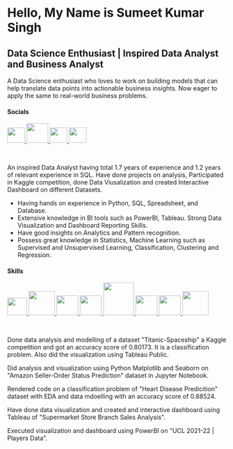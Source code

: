 # Hello, My Name is Sumeet Kumar Singh

## Data Science Enthusiast | Inspired Data Analyst and Business Analyst

A Data Science enthusiast who loves to work on building models that can help translate data points into actionable business insights. Now eager to apply the same to real-world business problems.

#### Socials

<!-- Linkedin -->
<a href="https://www.linkedin.com/in/sumeet024/">
   <img src="https://user-images.githubusercontent.com/41811254/185939044-bc02bcd2-cf42-4e36-be5c-d8dc23e7dc5e.png" width=40 height=35>
</a>

<!-- Github -->
<a href="https://github.com/sumeet860">
   <img src="https://external-content.duckduckgo.com/iu/?u=https%3A%2F%2Ftse1.mm.bing.net%2Fth%3Fid%3DOIP.ckeUFk-yid0vfWnd56w7wAHaHa%26pid%3DApi&f=1" width=50 height=45>
</a>

<!-- Tableau -->
<a href="https://public.tableau.com/app/profile/sumeet.kumar4896#!/">
   <img src="https://external-content.duckduckgo.com/iu/?u=https%3A%2F%2Ftse1.mm.bing.net%2Fth%3Fid%3DOIP.WjvU4eqVTFWV2t_jitt1iAAAAA%26pid%3DApi&f=1" width=40 height=35>
</a>

<!-- Kaggle -->
<a href="https://www.kaggle.com/ksumeet">
   <img src="https://external-content.duckduckgo.com/iu/?u=https%3A%2F%2Ftse3.mm.bing.net%2Fth%3Fid%3DOIP.sHpIasBe6KTXUvWOLw08CQHaHa%26pid%3DApi&f=1" width=40 height=35>
</a>

&nbsp;

An inspired Data Analyst having total 1.7 years of experience and 1.2 years of relevant experience in SQL. Have done projects on analysis, Participated in Kaggle competition, done Data Viusalization and created Interactive Dashboard on different Datasets.

* Having hands on experience in Python, SQL, Spreadsheet, and Database.
* Extensive knowledge in BI tools such as PowerBI, Tableau. Strong Data Visualization and Dashboard Reporting Skills.
* Have good insights on Analytics and Pattern recognition.
* Possess great knowledge in Statistics, Machine Learning such as Supervised and Unsupervised Learning, Classification, Clustering and Regression.

#### Skills

<!-- Python -->
<a href="https://www.python.org/">
   <img src="https://external-content.duckduckgo.com/iu/?u=https%3A%2F%2Ftse2.mm.bing.net%2Fth%3Fid%3DOIP.yRBWgEVRQnLldGgIYJodBwHaHa%26pid%3DApi&f=1" width=45 height=40>
</a>

<!-- Mysql -->
<a href="https://www.mysql.com/">
   <img src="https://external-content.duckduckgo.com/iu/?u=https%3A%2F%2Ftse4.mm.bing.net%2Fth%3Fid%3DOIP.JVt34lGxmm0GAGNNL_mwBgHaHa%26pid%3DApi&f=1" width=60 height=55>
</a>

<!-- PowerBI -->
<a href="https://powerbi.microsoft.com/en-us/">
   <img src="https://external-content.duckduckgo.com/iu/?u=https%3A%2F%2Ftse2.mm.bing.net%2Fth%3Fid%3DOIP.Ubdf55d2nduG09owbJmS-wHaHV%26pid%3DApi&f=1" width=50 height=45>
</a>

<!-- Tableau -->
<a href="https://public.tableau.com/app/profile/sumeet.kumar4896#!/">
   <img src="https://external-content.duckduckgo.com/iu/?u=https%3A%2F%2Ftse1.mm.bing.net%2Fth%3Fid%3DOIP.WjvU4eqVTFWV2t_jitt1iAAAAA%26pid%3DApi&f=1" width=50 height=45>
</a>

<!-- Numpy -->
<a href="https://numpy.org/">
   <img src="https://external-content.duckduckgo.com/iu/?u=https%3A%2F%2Ftse3.mm.bing.net%2Fth%3Fid%3DOIP.7eqoHoO1aSWZI9McvkA4_gHaHa%26pid%3DApi&f=1" width=70 height=75>
</a>

<!-- Pandas -->
<a href="https://pandas.pydata.org/">
   <img src="https://external-content.duckduckgo.com/iu/?u=https%3A%2F%2Ftse2.mm.bing.net%2Fth%3Fid%3DOIP.GjM63TM6iJHQjI3nQeDNFgAAAA%26pid%3DApi&f=1" width=50 height=45>
</a>

<!-- Matplotlib -->
<a href="https://matplotlib.org/">
   <img src="https://external-content.duckduckgo.com/iu/?u=https%3A%2F%2Ftse2.mm.bing.net%2Fth%3Fid%3DOIP.7m8URyilTV3ZOUBDrMQD4wHaHa%26pid%3DApi&f=1" width=50 height=45>
</a>

<!-- Seaborn -->
<a href="https://seaborn.pydata.org/">
   <img src="https://external-content.duckduckgo.com/iu/?u=https%3A%2F%2Ftse2.mm.bing.net%2Fth%3Fid%3DOIP.unEtYTdTqVeDOiHlCIyvrwAAAA%26pid%3DApi&f=1" width=60 height=55>
</a>

&nbsp;

Done data analysis and modelling of a dataset "Titanic-Spaceship" a Kaggle competition and got an accuracy score of 0.80173. It is a classification problem. Also did the visualization using Tableau Public.

Did analysis and visualization using Python Matplotlib and Seaborn on "Amazon Seller-Order Status Prediction" dataset in Jupyter Notebook.

Rendered code on a classification problem of "Heart Disease Predicition" dataset with EDA and data mdoelling with an accuracy score of 0.88524.

Have done data visualization and created and interactive dashboard using Tableau of "Supermarket Store Branch Sales Analysis".

Executed visualization and dashboard using PowerBI on "UCL 2021-22 | Players Data".
